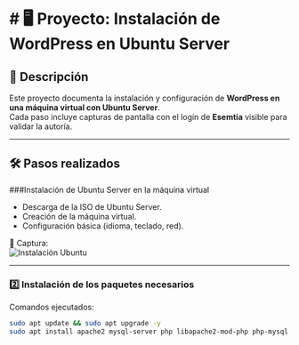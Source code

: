 # # 🖥️ Proyecto: Instalación de WordPress en Ubuntu Server

## 📖 Descripción
Este proyecto documenta la instalación y configuración de **WordPress en una máquina virtual con Ubuntu Server**.  
Cada paso incluye capturas de pantalla con el login de **Esemtia** visible para validar la autoría.

---

## 🛠️ Pasos realizados

###Instalación de Ubuntu Server en la máquina virtual
- Descarga de la ISO de Ubuntu Server.  
- Creación de la máquina virtual.  
- Configuración básica (idioma, teclado, red).  

📸 Captura:  
![Instalación Ubuntu](screenshots/01-instalacion-ubuntu.png)

---

### 2️⃣ Instalación de los paquetes necesarios
Comandos ejecutados:  
```bash
sudo apt update && sudo apt upgrade -y
sudo apt install apache2 mysql-server php libapache2-mod-php php-mysql -y
